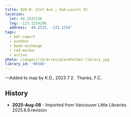 ```yaml
---
title: 928 W. 21st Ave.; Oak—Laurel St.
location:
  lat: 49.2525138
  lng: -123.1254286
  address: '49.2525, -123.1254'
tags:
  - kml-import
  - outdoor
  - book-exchange
  - red-marker
  - active
photo: /images/libraries/placeholder-library.jpg
library_id: '00346'
---
```

—Added to map by K.D., 2023 7 2.  Thanks, F.C.

## History
- **2025-Aug-08** - Imported from Vancouver Little Libraries 2025.8.6.revision
